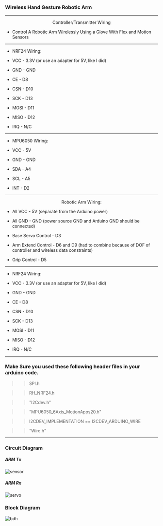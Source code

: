 <h3> Wireless Hand Gesture Robotic Arm </h3>

---

<p align="center"> Controller/Transmitter Wiring </p>




* Control A Robotic Arm Wirelessly Using a Glove With Flex and Motion Sensors

---

* NRF24 Wiring:

* VCC - 3.3V (or use an adapter for 5V, like I did)

* GND - GND

* CE - D8

* CSN - D10

* SCK - D13

* MOSI - D11

* MISO - D12

* IRQ - N/C

---

* MPU6050 Wiring:

* VCC - 5V

* GND - GND

* SDA - A4

* SCL - A5

* INT - D2

---

<p align="center"> Robotic Arm Wiring: </p>

* All VCC - 5V (separate from the Arduino power)

* All GND - GND (power source GND and Arduino GND should be connected)

* Base Servo Control - D3

* Arm Extend Control - D6 and D9 (had to combine because of DOF of controller and wireless data constraints)

* Grip Control - D5

---

* NRF24 Wiring:

* VCC - 3.3V (or use an adapter for 5V, like I did)

* GND - GND

* CE - D8

* CSN - D10

* SCK - D13

* MOSI - D11

* MISO - D12

* IRQ - N/C

---

### Make Sure you used these following header files in your arduino code.

>>SPI.h

>>RH_NRF24.h

>>"I2Cdev.h"

>>"MPU6050_6Axis_MotionApps20.h"

>>I2CDEV_IMPLEMENTATION == I2CDEV_ARDUINO_WIRE

>>"Wire.h"

---

<h3> Circuit Diagram </h3>

<h5> ARM Tx </h5>

![sensor](https://user-images.githubusercontent.com/43617730/103088166-f42d5f00-460f-11eb-8627-39b03dfb8256.jpg)

<h5> ARM Rx </h5>

![servo](https://user-images.githubusercontent.com/43617730/103088216-2212a380-4610-11eb-8c9d-3dc17bea8958.jpg)

<h3> Block Diagram </h3>

![bdh](https://user-images.githubusercontent.com/43617730/103088430-ceed2080-4610-11eb-91cc-633919adacb0.jpg)
